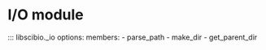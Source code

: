 # I/O module

::: libscibio._io
    options:
        members:
            - parse_path
            - make_dir
            - get_parent_dir

